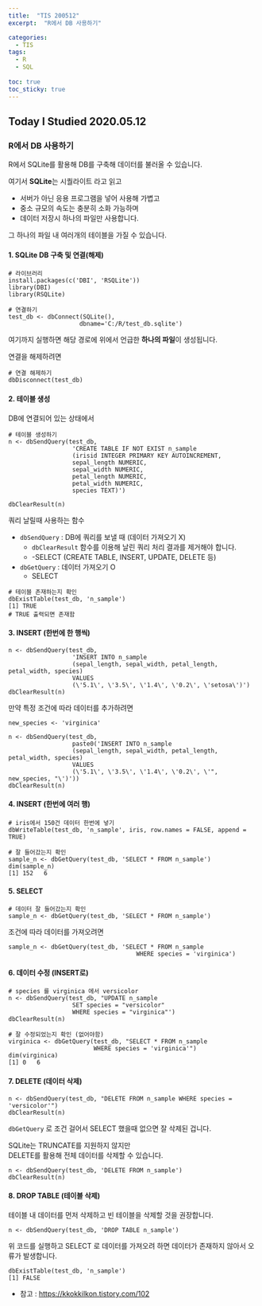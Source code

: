 ```yaml
---
title:  "TIS 200512"
excerpt:  "R에서 DB 사용하기"

categories:
  - TIS
tags:
  - R
  - SQL
  
toc: true
toc_sticky: true
---
```


## Today I Studied 2020.05.12

### R에서 DB 사용하기
R에서 SQLite를 활용해 DB를 구축해 데이터를 불러올 수 있습니다. 

여기서 **SQLite**는 시퀄라이트 라고 읽고 
* 서버가 아닌 응용 프로그램을 넣어 사용해 가볍고 
* 중소 규모의 속도는 충분히 소화 가능하며
* 데이터 저장시 하나의 파일만 사용합니다. 

그 하나의 파일 내 여러개의 테이블을 가질 수 있습니다. 


#### 1. SQLite DB 구축 및 연결(해제)
```
# 라이브러리 
install.packages(c('DBI', 'RSQLite'))
library(DBI)
library(RSQLite)

# 연결하기
test_db <- dbConnect(SQLite(), 
                    dbname='C:/R/test_db.sqlite')
```

여기까지 실행하면 해당 경로에 위에서 언급한 **하나의 파일**이 생성됩니다.

연결을 해제하려면
```
# 연결 해제하기
dbDisconnect(test_db)
```


#### 2. 테이블 생성

DB에 연결되어 있는 상태에서
```
# 테이블 생성하기
n <- dbSendQuery(test_db, 
                  'CREATE TABLE IF NOT EXIST n_sample
                  (irisid INTEGER PRIMARY KEY AUTOINCREMENT,
                  sepal_length NUMERIC,
                  sepal_width NUMERIC,
                  petal_length NUMERIC,
                  petal_width NUMERIC,
                  species TEXT)')

dbClearResult(n)
```

쿼리 날릴때 사용하는 함수 
  * `dbSendQuery` : DB에 쿼리를 보낼 때 (데이터 가져오기 X)
      - `dbClearResult` 함수를 이용해 날린 쿼리 처리 결과를 제거해야 합니다. 
      - -SELECT (CREATE TABLE, INSERT, UPDATE, DELETE 등)
  * `dbGetQuery` : 데이터 가져오기 O
      - SELECT
      
```
# 테이블 존재하는지 확인
dbExistTable(test_db, 'n_sample')
[1] TRUE
# TRUE 출력되면 존재함
```


#### 3. INSERT (한번에 한 행씩)
```
n <- dbSendQuery(test_db,
                  'INSERT INTO n_sample
                  (sepal_length, sepal_width, petal_length, petal_width, species)
                  VALUES
                  (\'5.1\', \'3.5\', \'1.4\', \'0.2\', \'setosa\')')
dbClearResult(n)
```

만약 특정 조건에 따라 데이터를 추가하려면
```
new_species <- 'virginica'

n <- dbSendQuery(test_db,
                  paste0('INSERT INTO n_sample
                  (sepal_length, sepal_width, petal_length, petal_width, species)
                  VALUES
                  (\'5.1\', \'3.5\', \'1.4\', \'0.2\', \'", new_species, "\')'))
dbClearResult(n)
```


#### 4. INSERT (한번에 여러 행)
```
# iris에서 150건 데이터 한번에 넣기
dbWriteTable(test_db, 'n_sample', iris, row.names = FALSE, append = TRUE)

# 잘 들어갔는지 확인
sample_n <- dbGetQuery(test_db, 'SELECT * FROM n_sample')
dim(sample_n)
[1] 152   6
```


#### 5. SELECT
```
# 데이터 잘 들어갔는지 확인
sample_n <- dbGetQuery(test_db, 'SELECT * FROM n_sample')
```

조건에 따라 데이터를 가져오려면
```
sample_n <- dbGetQuery(test_db, 'SELECT * FROM n_sample 
                                    WHERE species = 'virginica')
```


#### 6. 데이터 수정 (INSERT로)
```
# species 를 virginica 에서 versicolor
n <- dbSendQuery(test_db, "UPDATE n_sample 
                  SET species = "versicolor" 
                  WHERE species = "virginica"')
dbClearResult(n)

# 잘 수정되었는지 확인 (없어야함)
virginica <- dbGetQuery(test_db, "SELECT * FROM n_sample 
                        WHERE species = 'virginica'")
dim(virginica)
[1] 0   6
```


#### 7. DELETE (데이터 삭제)
```
n <- dbSendQuery(test_db, "DELETE FROM n_sample WHERE species = 'versicolor'")
dbClearResult(n)
```

`dbGetQuery` 로 조건 걸어서 SELECT 했을때 없으면 잘 삭제된 겁니다. 

SQLite는 TRUNCATE를 지원하지 않지만<br>
DELETE를 활용해 전체 데이터를 삭제할 수 있습니다. 
```
n <- dbSendQuery(test_db, 'DELETE FROM n_sample')
dbClearResult(n)
```


#### 8. DROP TABLE (테이블 삭제)

테이블 내 데이터를 먼저 삭제하고 빈 테이블을 삭제할 것을 권장합니다. 
```
n <- dbSendQuery(test_db, 'DROP TABLE n_sample')
```

위 코드를 실행하고 SELECT 로 데이터를 가져오려 하면 데이터가 존재하지 않아서 오류가 발생합니다. 

```
dbExistTable(test_db, 'n_sample')
[1] FALSE
```



* 참고 : https://kkokkilkon.tistory.com/102
